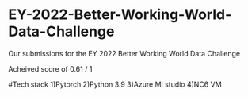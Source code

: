 # EY-2022-Better-Working-World-Data-Challenge
Our submissions for the EY 2022 Better Working World Data Challenge


Acheived score of 0.61 / 1

#Tech stack 
1)Pytorch
2)Python 3.9
3)Azure Ml studio 
4)NC6 VM
